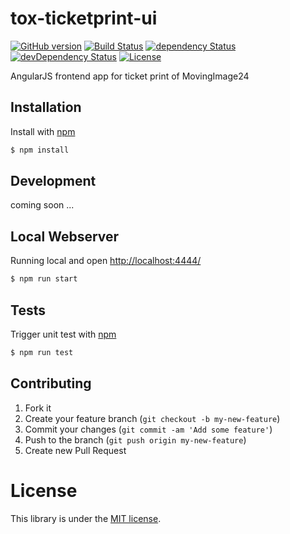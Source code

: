 # tox-ticketprint-ui

[![GitHub version](https://badge.fury.io/gh/dasrick%2Ftox-ticketprint-ui.svg)](http://badge.fury.io/gh/dasrick%2Ftox-ticketprint-ui)
[![Build Status](https://travis-ci.org/dasrick/tox-ticketprint-ui.svg?branch=master)](https://travis-ci.org/dasrick/tox-ticketprint-ui)
[![dependency Status](https://david-dm.org/dasrick/tox-ticketprint-ui/status.svg)](https://david-dm.org/dasrick/tox-ticketprint-ui#info=dependencies)
[![devDependency Status](https://david-dm.org/dasrick/tox-ticketprint-ui/dev-status.svg)](https://david-dm.org/dasrick/tox-ticketprint-ui#info=devDependencies)
[![License](https://img.shields.io/github/license/dasrick/tox-ticketprint-ui.svg)](https://github.com/dasrick/tox-ticketprint-ui/blob/master/LICENSE)

AngularJS frontend app for ticket print of MovingImage24


## Installation

Install with [npm](https://www.npmjs.com/)

```sh
$ npm install
```


## Development

coming soon ...


## Local Webserver

Running local and open [http://localhost:4444/](http://localhost:4444/)

```sh
$ npm run start
```


## Tests

Trigger unit test with [npm](https://www.npmjs.com/)

```sh
$ npm run test
```


## Contributing

1. Fork it
2. Create your feature branch (`git checkout -b my-new-feature`)
3. Commit your changes (`git commit -am 'Add some feature'`)
4. Push to the branch (`git push origin my-new-feature`)
5. Create new Pull Request


# License

This library is under the [MIT license](https://github.com/dasrick/tox-vmpro-ui/blob/master/LICENSE).